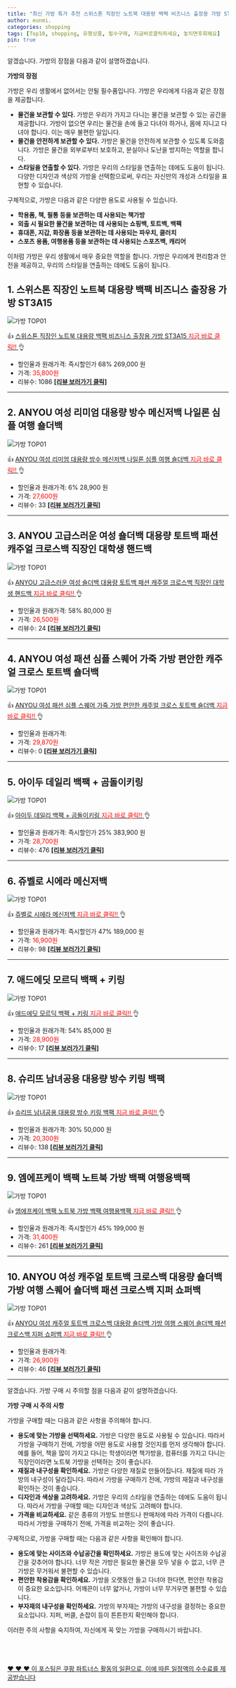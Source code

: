 ```yaml
---
title: "최신 가방 특가 추천 스위스톤 직장인 노트북 대용량 백팩 비즈니스 출장용 가방 ST3A15 비교 장점"
author: eunmi.
categories: shopping
tags: [Top10, shopping, 유행상품, 필수구매, 지금바로클릭하세요, 놓치면후회해요]
pin: true
---
```

알겠습니다. 가방의 장점을 다음과 같이 설명하겠습니다.

**가방의 장점**

가방은 우리 생활에서 없어서는 안될 필수품입니다. 가방은 우리에게 다음과 같은 장점을 제공합니다.

* **물건을 보관할 수 있다.** 가방은 우리가 가지고 다니는 물건을 보관할 수 있는 공간을 제공합니다. 가방이 없으면 우리는 물건을 손에 들고 다녀야 하거나, 몸에 지니고 다녀야 합니다. 이는 매우 불편한 일입니다.
* **물건을 안전하게 보관할 수 있다.** 가방은 물건을 안전하게 보관할 수 있도록 도와줍니다. 가방은 물건을 외부로부터 보호하고, 분실이나 도난을 방지하는 역할을 합니다.
* **스타일을 연출할 수 있다.** 가방은 우리의 스타일을 연출하는 데에도 도움이 됩니다. 다양한 디자인과 색상의 가방을 선택함으로써, 우리는 자신만의 개성과 스타일을 표현할 수 있습니다.

구체적으로, 가방은 다음과 같은 다양한 용도로 사용될 수 있습니다.

* **학용품, 책, 필통 등을 보관하는 데 사용되는 책가방**
* **외출 시 필요한 물건을 보관하는 데 사용되는 쇼핑백, 토트백, 백팩**
* **휴대폰, 지갑, 화장품 등을 보관하는 데 사용되는 파우치, 클러치**
* **스포츠 용품, 여행용품 등을 보관하는 데 사용되는 스포츠백, 캐리어**

이처럼 가방은 우리 생활에서 매우 중요한 역할을 합니다. 가방은 우리에게 편리함과 안전을 제공하고, 우리의 스타일을 연출하는 데에도 도움이 됩니다.

   

## 1. 스위스톤 직장인 노트북 대용량 백팩 비즈니스 출장용 가방 ST3A15

![가방 TOP01](https://thumbnail9.coupangcdn.com/thumbnails/remote/230x230ex/image/vendor_inventory/3e18/cbf16e9d1d62b0ed4375ebb6b451f3e5f8119b31218a31fd771166f250a7.jpg)


👍 [스위스톤 직장인 노트북 대용량 백팩 비즈니스 출장용 가방 ST3A15 <font color=red> 지금 바로 클릭!! </font> ](https://link.coupang.com/re/AFFSDP?lptag=AF3617701&subid=GithubCoopas&pageKey=7175059657&traceid=V0-153&itemId=18084453598&vendorItemId=85237220377) 👌 


- 할인율과 원래가격: 즉시할인가 68%  269,000   원
- 가격: <span style='color:red'>35,800원</span>
- 리뷰수: 1086  [**[리뷰 보러가기 클릭]**](https://link.coupang.com/re/AFFSDP?lptag=AF3617701&subid=GithubCoopas&pageKey=7175059657&traceid=V0-153&itemId=18084453598&vendorItemId=85237220377)

---


   

## 2. ANYOU 여성 리미엄 대용량 방수 메신저백 나일론 심플 여행 숄더백

![가방 TOP01](https://thumbnail9.coupangcdn.com/thumbnails/remote/230x230ex/image/vendor_inventory/faa6/ffbb4fd71eb39f2c78fee3f1f611b615596dd1b54045aee94bc1117f3de3.jpg)


👍 [ANYOU 여성 리미엄 대용량 방수 메신저백 나일론 심플 여행 숄더백 <font color=red> 지금 바로 클릭!! </font> ](https://link.coupang.com/re/AFFSDP?lptag=AF3617701&subid=GithubCoopas&pageKey=7518141707&traceid=V0-153&itemId=19713110650&vendorItemId=87172030943) 👌 


- 할인율과 원래가격: 6%  28,900   원
- 가격: <span style='color:red'>27,600원</span>
- 리뷰수: 33  [**[리뷰 보러가기 클릭]**](https://link.coupang.com/re/AFFSDP?lptag=AF3617701&subid=GithubCoopas&pageKey=7518141707&traceid=V0-153&itemId=19713110650&vendorItemId=87172030943)

---


   

## 3. ANYOU 고급스러운 여성 숄더백 대용량 토트백 패션 캐주얼 크로스백 직장인 대학생 핸드백

![가방 TOP01](https://thumbnail6.coupangcdn.com/thumbnails/remote/230x230ex/image/vendor_inventory/c534/e6b56781886b61018002afede60ad3f6729d8b16b62ff1d5e496879aa163.jpg)


👍 [ANYOU 고급스러운 여성 숄더백 대용량 토트백 패션 캐주얼 크로스백 직장인 대학생 핸드백 <font color=red> 지금 바로 클릭!! </font> ](https://link.coupang.com/re/AFFSDP?lptag=AF3617701&subid=GithubCoopas&pageKey=7544328783&traceid=V0-153&itemId=19839860611&vendorItemId=87247204350) 👌 


- 할인율과 원래가격: 58%  80,000   원
- 가격: <span style='color:red'>26,500원</span>
- 리뷰수: 24  [**[리뷰 보러가기 클릭]**](https://link.coupang.com/re/AFFSDP?lptag=AF3617701&subid=GithubCoopas&pageKey=7544328783&traceid=V0-153&itemId=19839860611&vendorItemId=87247204350)

---


   

## 4. ANYOU 여성 패션 심플 스퀘어 가죽 가방 편안한 캐주얼 크로스 토트백 숄더백

![가방 TOP01](https://thumbnail10.coupangcdn.com/thumbnails/remote/230x230ex/image/vendor_inventory/b182/c458be37f4363882aec927a3d3aa405024f444621405bad79c0d443f5868.jpg)


👍 [ANYOU 여성 패션 심플 스퀘어 가죽 가방 편안한 캐주얼 크로스 토트백 숄더백 <font color=red> 지금 바로 클릭!! </font> ](https://link.coupang.com/re/AFFSDP?lptag=AF3617701&subid=GithubCoopas&pageKey=7281963324&traceid=V0-153&itemId=18593669198&vendorItemId=87403753443) 👌 


- 할인율과 원래가격: 
- 가격: <span style='color:red'>29,870원</span>
- 리뷰수: 0  [**[리뷰 보러가기 클릭]**](https://link.coupang.com/re/AFFSDP?lptag=AF3617701&subid=GithubCoopas&pageKey=7281963324&traceid=V0-153&itemId=18593669198&vendorItemId=87403753443)

---


   

## 5. 아이두 데일리 백팩 + 곰돌이키링

![가방 TOP01](https://thumbnail10.coupangcdn.com/thumbnails/remote/230x230ex/image/vendor_inventory/06ec/7c455b65330e7aae9a42e40aebbc75fc4cfeffc7696b25c33818d8b9c75a.png)


👍 [아이두 데일리 백팩 + 곰돌이키링 <font color=red> 지금 바로 클릭!! </font> ](https://link.coupang.com/re/AFFSDP?lptag=AF3617701&subid=GithubCoopas&pageKey=7524746842&traceid=V0-153&itemId=19743472595&vendorItemId=86867306279) 👌 


- 할인율과 원래가격: 즉시할인가 25%  383,900   원
- 가격: <span style='color:red'>28,700원</span>
- 리뷰수: 476  [**[리뷰 보러가기 클릭]**](https://link.coupang.com/re/AFFSDP?lptag=AF3617701&subid=GithubCoopas&pageKey=7524746842&traceid=V0-153&itemId=19743472595&vendorItemId=86867306279)

---


   

## 6. 쥬벨로 시에라 메신저백

![가방 TOP01](https://thumbnail10.coupangcdn.com/thumbnails/remote/230x230ex/image/rs_quotation_api/uzyz1km2/5493b597e10949ed99467a76a221ac48.jpg)


👍 [쥬벨로 시에라 메신저백 <font color=red> 지금 바로 클릭!! </font> ](https://link.coupang.com/re/AFFSDP?lptag=AF3617701&subid=GithubCoopas&pageKey=7396099424&traceid=V0-153&itemId=19132600688&vendorItemId=86252201286) 👌 


- 할인율과 원래가격: 즉시할인가 47%  189,000   원
- 가격: <span style='color:red'>16,900원</span>
- 리뷰수: 98  [**[리뷰 보러가기 클릭]**](https://link.coupang.com/re/AFFSDP?lptag=AF3617701&subid=GithubCoopas&pageKey=7396099424&traceid=V0-153&itemId=19132600688&vendorItemId=86252201286)

---


   

## 7. 애드에딧 모르딕 백팩 + 키링

![가방 TOP01](https://thumbnail10.coupangcdn.com/thumbnails/remote/230x230ex/image/retail/images/13127573029058572-909fef71-ebc7-4234-9493-a70736ab27bf.jpg)


👍 [애드에딧 모르딕 백팩 + 키링 <font color=red> 지금 바로 클릭!! </font> ](https://link.coupang.com/re/AFFSDP?lptag=AF3617701&subid=GithubCoopas&pageKey=5876810289&traceid=V0-153&itemId=10297413871&vendorItemId=70005414885) 👌 


- 할인율과 원래가격: 54%  85,000   원
- 가격: <span style='color:red'>28,900원</span>
- 리뷰수: 17  [**[리뷰 보러가기 클릭]**](https://link.coupang.com/re/AFFSDP?lptag=AF3617701&subid=GithubCoopas&pageKey=5876810289&traceid=V0-153&itemId=10297413871&vendorItemId=70005414885)

---


   

## 8. 슈리뜨 남녀공용 대용량 방수 키링 백팩

![가방 TOP01](https://thumbnail10.coupangcdn.com/thumbnails/remote/230x230ex/image/vendor_inventory/f375/8429104371cc84040d4d84b302f79c9ef26fdbf56c7944fe4165ea6fade3.png)


👍 [슈리뜨 남녀공용 대용량 방수 키링 백팩 <font color=red> 지금 바로 클릭!! </font> ](https://link.coupang.com/re/AFFSDP?lptag=AF3617701&subid=GithubCoopas&pageKey=6481843215&traceid=V0-153&itemId=14192825957&vendorItemId=81438491695) 👌 


- 할인율과 원래가격: 30%  50,000   원
- 가격: <span style='color:red'>20,300원</span>
- 리뷰수: 138  [**[리뷰 보러가기 클릭]**](https://link.coupang.com/re/AFFSDP?lptag=AF3617701&subid=GithubCoopas&pageKey=6481843215&traceid=V0-153&itemId=14192825957&vendorItemId=81438491695)

---


   

## 9. 엠에프케이 백팩 노트북 가방 백팩 여행용백팩

![가방 TOP01](https://thumbnail7.coupangcdn.com/thumbnails/remote/230x230ex/image/vendor_inventory/3ba7/ad69b14e521e53e9f25b6f6d0fa1be3d769b8d2f6404782530c2e708e518.jpg)


👍 [엠에프케이 백팩 노트북 가방 백팩 여행용백팩 <font color=red> 지금 바로 클릭!! </font> ](https://link.coupang.com/re/AFFSDP?lptag=AF3617701&subid=GithubCoopas&pageKey=7321008141&traceid=V0-153&itemId=18776725211&vendorItemId=86056210869) 👌 


- 할인율과 원래가격: 즉시할인가 45%  199,000   원
- 가격: <span style='color:red'>31,400원</span>
- 리뷰수: 261  [**[리뷰 보러가기 클릭]**](https://link.coupang.com/re/AFFSDP?lptag=AF3617701&subid=GithubCoopas&pageKey=7321008141&traceid=V0-153&itemId=18776725211&vendorItemId=86056210869)

---


   

## 10. ANYOU 여성 캐주얼 토트백 크로스백 대용량 숄더백 가방 여행 스퀘어 숄더백 패션 크로스백 지퍼 쇼퍼백

![가방 TOP01](https://thumbnail6.coupangcdn.com/thumbnails/remote/230x230ex/image/vendor_inventory/df72/54d157f0d977e2717b51282555fdb913dda32a70431e27fd922f7821b2ba.jpg)


👍 [ANYOU 여성 캐주얼 토트백 크로스백 대용량 숄더백 가방 여행 스퀘어 숄더백 패션 크로스백 지퍼 쇼퍼백 <font color=red> 지금 바로 클릭!! </font> ](https://link.coupang.com/re/AFFSDP?lptag=AF3617701&subid=GithubCoopas&pageKey=7546270220&traceid=V0-153&itemId=19849183514&vendorItemId=87134827476) 👌 


- 할인율과 원래가격: 
- 가격: <span style='color:red'>26,900원</span>
- 리뷰수: 46  [**[리뷰 보러가기 클릭]**](https://link.coupang.com/re/AFFSDP?lptag=AF3617701&subid=GithubCoopas&pageKey=7546270220&traceid=V0-153&itemId=19849183514&vendorItemId=87134827476)

---
알겠습니다. 가방 구매 시 주의할 점을 다음과 같이 설명하겠습니다.

**가방 구매 시 주의 사항**

가방을 구매할 때는 다음과 같은 사항을 주의해야 합니다.

* **용도에 맞는 가방을 선택하세요.** 가방은 다양한 용도로 사용될 수 있습니다. 따라서 가방을 구매하기 전에, 가방을 어떤 용도로 사용할 것인지를 먼저 생각해야 합니다. 예를 들어, 책을 많이 가지고 다니는 학생이라면 책가방을, 컴퓨터를 가지고 다니는 직장인이라면 노트북 가방을 선택하는 것이 좋습니다.
* **재질과 내구성을 확인하세요.** 가방은 다양한 재질로 만들어집니다. 재질에 따라 가방의 내구성이 달라집니다. 따라서 가방을 구매하기 전에, 가방의 재질과 내구성을 확인하는 것이 좋습니다.
* **디자인과 색상을 고려하세요.** 가방은 우리의 스타일을 연출하는 데에도 도움이 됩니다. 따라서 가방을 구매할 때는 디자인과 색상도 고려해야 합니다.
* **가격을 비교하세요.** 같은 종류의 가방도 브랜드나 판매처에 따라 가격이 다릅니다. 따라서 가방을 구매하기 전에, 가격을 비교하는 것이 좋습니다.

구체적으로, 가방을 구매할 때는 다음과 같은 사항을 확인해야 합니다.

* **용도에 맞는 사이즈와 수납공간을 확인하세요.** 가방은 용도에 맞는 사이즈와 수납공간을 갖추어야 합니다. 너무 작은 가방은 필요한 물건을 모두 넣을 수 없고, 너무 큰 가방은 무거워서 불편할 수 있습니다.
* **편안한 착용감을 확인하세요.** 가방을 오랫동안 들고 다녀야 한다면, 편안한 착용감이 중요한 요소입니다. 어깨끈이 너무 얇거나, 가방이 너무 무거우면 불편할 수 있습니다.
* **부자재의 내구성을 확인하세요.** 가방의 부자재는 가방의 내구성을 결정하는 중요한 요소입니다. 지퍼, 버클, 손잡이 등이 튼튼한지 확인해야 합니다.

이러한 주의 사항을 숙지하여, 자신에게 꼭 맞는 가방을 구매하시기 바랍니다.<br><br><br><br><br> [ ❤ ❤ ❤ 이 포스팅은 쿠팡 파트너스 활동의 일환으로, 이에 따른 일정액의 수수료를 제공받습니다](https://link.coupang.com/a/bcEFyh)